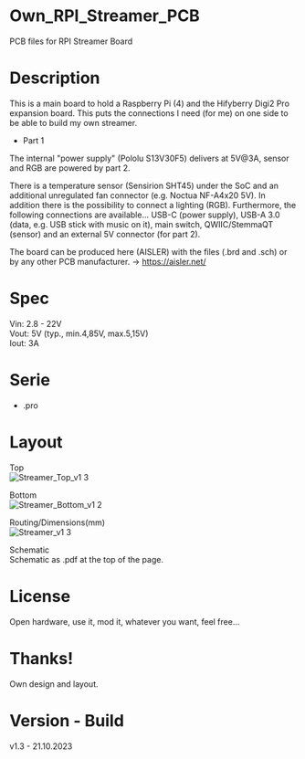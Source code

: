 # Own_RPI_Streamer_PCB

PCB files for RPI Streamer Board

# Description

This is a main board to hold a Raspberry Pi (4) and the Hifyberry Digi2 Pro expansion board. This puts the connections I need (for me) on one side to be able to build my own streamer.

- Part 1

The internal "power supply" (Pololu S13V30F5) delivers at 5V@3A, sensor and RGB are powered by part 2.

There is a temperature sensor (Sensirion SHT45) under the SoC and an additional unregulated fan connector (e.g. Noctua NF-A4x20 5V). In addition there is the possibility to connect a lighting (RGB). Furthermore, the following connections are available... USB-C (power supply), USB-A 3.0 (data, e.g. USB stick with music on it), main switch, QWIIC/StemmaQT (sensor) and an external 5V connector (for part 2).

The board can be produced here (AISLER) with the files (.brd and .sch) or by any other PCB manufacturer. -> https://aisler.net/

# Spec

Vin: 2.8 - 22V<br>
Vout: 5V (typ., min.4,85V, max.5,15V)<br>
Iout: 3A<br>

# Serie

- .pro

# Layout

Top<br>
![Streamer_Top_v1 3](https://github.com/CrackXT/Own_RPI_Streamer_PCB/assets/88975406/fa4cf89e-d5a7-4cc2-a4c4-5b7617c9dc64)

Bottom<br>
![Streamer_Bottom_v1 2](https://github.com/CrackXT/Own_RPI_Streamer_PCB/assets/88975406/ddd26ace-10b6-4fae-9d76-de1fc77709cd)

Routing/Dimensions(mm)<br>
![Streamer_v1 3](https://github.com/CrackXT/Own_RPI_Streamer_PCB/assets/88975406/5e618000-e0f5-4cc4-a7af-40e821e27357)

Schematic<br>
Schematic as .pdf at the top of the page.

# License

Open hardware, use it, mod it, whatever you want, feel free...

# Thanks!

Own design and layout.

# Version - Build

v1.3 - 21.10.2023

